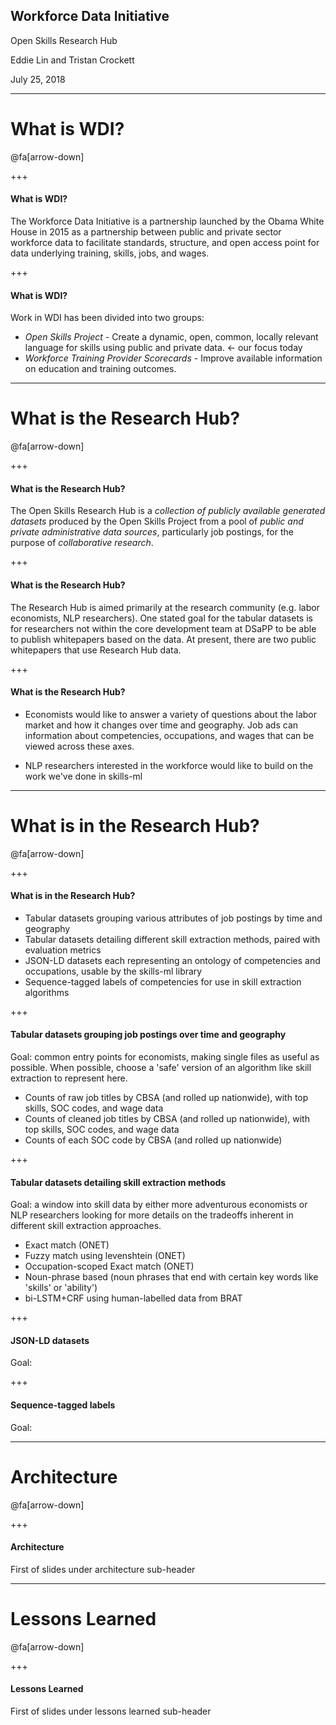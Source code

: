 ## Workforce Data Initiative

Open Skills Research Hub

Eddie Lin and Tristan Crockett

July 25, 2018

---

# What is WDI?

@fa[arrow-down]

+++

#### What is WDI?

The Workforce Data Initiative is a partnership launched by the Obama White House in 2015 as a partnership between public and private sector workforce data to facilitate standards, structure, and open access point for data underlying training, skills, jobs, and wages.

+++

#### What is WDI?

Work in WDI has been divided into two groups:

- *Open Skills Project* - Create a dynamic, open, common, locally relevant language for skills using public and private data. <- our focus today
- *Workforce Training Provider Scorecards* - Improve available information on education and training outcomes.

---

# What is the Research Hub?

@fa[arrow-down]

+++

#### What is the Research Hub?

The Open Skills Research Hub is a *collection of publicly available generated datasets* produced by the Open Skills Project from a pool of *public and private administrative data sources*, particularly job postings, for the purpose of *collaborative research*.

+++

#### What is the Research Hub?

The Research Hub is aimed primarily at the research community (e.g. labor economists, NLP researchers). One stated goal for the tabular datasets is for researchers not within the core development team at DSaPP to be able to publish whitepapers based on the data. At present, there are two public whitepapers that use Research Hub data.

+++

#### What is the Research Hub?

- Economists would like to answer a variety of questions about the labor market and how it changes over time and geography. Job ads can information about competencies, occupations, and wages that can be viewed across these axes.

- NLP researchers interested in the workforce would like to build on the work we've done in skills-ml

---

# What is in the Research Hub?

@fa[arrow-down]

+++

#### What is in the Research Hub?

- Tabular datasets grouping various attributes of job postings by time and geography
- Tabular datasets detailing different skill extraction methods, paired with evaluation metrics
- JSON-LD datasets each representing an ontology of competencies and occupations, usable by the skills-ml library
- Sequence-tagged labels of competencies for use in skill extraction algorithms

+++

#### Tabular datasets grouping job postings over time and geography

Goal: common entry points for economists, making single files as useful as possible. When possible, choose a 'safe' version of an algorithm like skill extraction to represent here.

- Counts of raw job titles by CBSA (and rolled up nationwide), with top skills, SOC codes, and wage data
- Counts of cleaned job titles by CBSA (and rolled up nationwide), with top skills, SOC codes, and wage data
- Counts of each SOC code by CBSA (and rolled up nationwide)

+++

#### Tabular datasets detailing skill extraction methods

Goal: a window into skill data by either more adventurous economists or NLP researchers looking for more details on the tradeoffs inherent in different skill extraction approaches.

- Exact match (ONET)
- Fuzzy match using levenshtein (ONET)
- Occupation-scoped Exact match (ONET)
- Noun-phrase based (noun phrases that end with certain key words like 'skills' or 'ability')
- bi-LSTM+CRF using human-labelled data from BRAT

+++

#### JSON-LD datasets

Goal: 

+++

#### Sequence-tagged labels

Goal:

---

# Architecture

@fa[arrow-down]

+++

#### Architecture

First of slides under architecture sub-header

---

# Lessons Learned

@fa[arrow-down]

+++

#### Lessons Learned

First of slides under lessons learned sub-header
